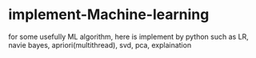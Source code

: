 # implement-Machine-learning
for some usefully ML algorithm, here is implement by python such as LR, navie bayes, apriori(multithread), svd, pca, explaination
